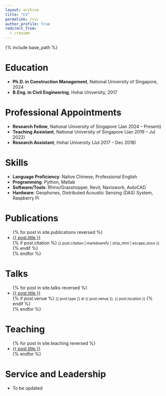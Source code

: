 ```yaml
---
layout: archive
title: "CV"
permalink: /cv/
author_profile: true
redirect_from:
  - /resume
---
```


{% include base_path %}

# Education
- **Ph.D. in Construction Management**, National University of Singapore, 2024
- **B.Eng. in Civil Engineering**, Hohai University, 2017

# Professional Appointments
- **Research Fellow**, National University of Singapore (Jan 2024 – Present)
- **Teaching Assistant**, National University of Singapore (Jan 2019 – Jul 2022)
- **Research Assistant**, Hohai University (Jul 2017 – Dec 2018)

# Skills
- **Language Proficiency**: Native Chinese, Professional English
- **Programming**: Python, Matlab
- **Software/Tools**: Rhino/Grasshopper, Revit, Naviswork, AutoCAD
- **Hardware**: Geophones, Distributed Acoustic Sensing (DAS) System, Raspberry Pi

# Publications
<ul>
{% for post in site.publications reversed %}
  <li>
    <a href="{{ base_path }}{{ post.url }}">{{ post.title }}</a><br/>
    {% if post.citation %}
      <small>{{ post.citation | markdownify | strip_html | escape_once }}</small>
    {% endif %}
  </li>
{% endfor %}
</ul>

# Talks
<ul>
{% for post in site.talks reversed %}
  <li>
    <a href="{{ base_path }}{{ post.url }}">{{ post.title }}</a><br/>
    {% if post.venue %}
      <small>{{ post.type }} at {{ post.venue }}, {{ post.location }}</small>
    {% endif %}
  </li>
{% endfor %}
</ul>

# Teaching
<ul>
{% for post in site.teaching reversed %}
  <li>
    <a href="{{ base_path }}{{ post.url }}">{{ post.title }}</a>
  </li>
{% endfor %}
</ul>

# Service and Leadership
- To be updated
